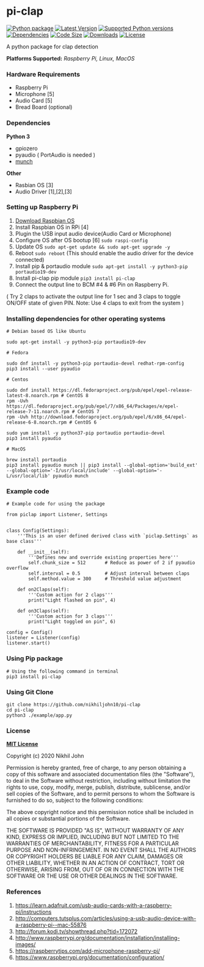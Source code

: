 pi-clap
=======

[![Python package](https://github.com/nikhiljohn10/pi-clap/workflows/Python%20package/badge.svg?branch=master)](https://pypi.python.org/pypi/pi-clap/)
[![Latest Version](https://img.shields.io/pypi/v/pi-clap)](https://pypi.python.org/pypi/pi-clap/)
[![Supported Python versions](https://img.shields.io/pypi/pyversions/pi-clap)](https://pypi.python.org/pypi/pi-clap/)
[![Dependencies](https://img.shields.io/badge/deps-portaudio%2C%20pyaudio%2C%20munch-informational)](https://pypi.python.org/pypi/pi-clap/)
[![Code Size](https://img.shields.io/github/languages/code-size/nikhiljohn10/pi-clap)](https://pypi.python.org/pypi/pi-clap/)
[![Downloads](https://img.shields.io/pypi/dm/pi-clap)](https://pypi.python.org/pypi/pi-clap/)
[![License](https://img.shields.io/pypi/l/pi-clap)](https://github.com/nikhiljohn10/pi-clap/blob/master/LICENSE)

A python package for clap detection

**Platforms Supported:** *Raspberry Pi, Linux, MacOS*

### Hardware Requirements

 * Raspberry Pi
 * Microphone [5]
 * Audio Card [5]
 * Bread Board (optional)

### Dependencies

**Python 3**

 * gpiozero
 * pyaudio ( PortAudio is needed )
 * [munch](https://github.com/Infinidat/munch)

**Other**

 * Rasbian OS [3]
 * Audio Driver [1],[2],[3]

### Setting up Raspberry Pi

1. [Download Raspbian OS](http://www.raspberrypi.org/downloads/)
2. Install Raspbian OS in RPi [4]
3. Plugin the USB input audio device(Audio Card or Microphone)
4. Configure OS after OS bootup [6] `sudo raspi-config`
5. Update OS `sudo apt-get update && sudo apt-get upgrade -y`
6. Reboot `sudo reboot` (This should enable the audio driver for the device connected)
7. Install pip & portaudio module `sudo apt-get install -y python3-pip portaudio19-dev`
8. Install pi-clap pip module `pip3 install pi-clap`
9. Connect the output line to BCM #4 & #6 Pin on Raspberry Pi.

( Try 2 claps to activate the output line for 1 sec and 3 claps to toggle ON/OFF state of given PIN. Note: Use 4 claps to exit from the system )

### Installing dependencies for other operating systems

```
# Debian based OS like Ubuntu

sudo apt-get install -y python3-pip portaudio19-dev

```

```
# Fedora

sudo dnf install -y python3-pip portaudio-devel redhat-rpm-config
pip3 install --user pyaudio

```

```
# Centos

sudo dnf install https://dl.fedoraproject.org/pub/epel/epel-release-latest-8.noarch.rpm # CentOS 8
rpm -Uvh https://dl.fedoraproject.org/pub/epel/7/x86_64/Packages/e/epel-release-7-11.noarch.rpm # CentOS 7
rpm -Uvh http://download.fedoraproject.org/pub/epel/6/x86_64/epel-release-6-8.noarch.rpm # CentOS 6

sudo yum install -y python37-pip portaudio portaudio-devel
pip3 install pyaudio
```

```
# MacOS

brew install portaudio
pip3 install pyaudio munch || pip3 install --global-option='build_ext' --global-option='-I/usr/local/include' --global-option='-L/usr/local/lib' pyaudio munch
```

### Example code

```
# Example code for using the package

from piclap import Listener, Settings


class Config(Settings):
	'''This is an user defined derived class with `piclap.Settings` as base class'''

    def __init__(self):
        '''Defines new and override existing properties here'''
        self.chunk_size = 512       # Reduce as power of 2 if pyaudio overflow
        self.interval = 0.5         # Adjust interval between claps
        self.method.value = 300		# Threshold value adjustment

    def on2Claps(self):
        '''Custom action for 2 claps'''
        print("Light flashed on pin", 4)

    def on3Claps(self):
        '''Custom action for 3 claps'''
        print("Light toggled on pin", 6)

config = Config()
listener = Listener(config)
listener.start()

```

### Using Pip package

```
# Using the following command in terminal
pip3 install pi-clap
```

### Using Git Clone
```
git clone https://github.com/nikhiljohn10/pi-clap
cd pi-clap
python3 ./example/app.py
```

### License

**[MIT License](https://github.com/nikhiljohn10/pi-clap/blob/master/LICENSE)**

Copyright (c) 2020 Nikhil John

Permission is hereby granted, free of charge, to any person obtaining a copy
of this software and associated documentation files (the "Software"), to deal
in the Software without restriction, including without limitation the rights
to use, copy, modify, merge, publish, distribute, sublicense, and/or sell
copies of the Software, and to permit persons to whom the Software is
furnished to do so, subject to the following conditions:

The above copyright notice and this permission notice shall be included in all
copies or substantial portions of the Software.

THE SOFTWARE IS PROVIDED "AS IS", WITHOUT WARRANTY OF ANY KIND, EXPRESS OR
IMPLIED, INCLUDING BUT NOT LIMITED TO THE WARRANTIES OF MERCHANTABILITY,
FITNESS FOR A PARTICULAR PURPOSE AND NON-INFRINGEMENT. IN NO EVENT SHALL THE
AUTHORS OR COPYRIGHT HOLDERS BE LIABLE FOR ANY CLAIM, DAMAGES OR OTHER
LIABILITY, WHETHER IN AN ACTION OF CONTRACT, TORT OR OTHERWISE, ARISING FROM,
OUT OF OR IN CONNECTION WITH THE SOFTWARE OR THE USE OR OTHER DEALINGS IN THE
SOFTWARE.

### References

 1. https://learn.adafruit.com/usb-audio-cards-with-a-raspberry-pi/instructions
 2. http://computers.tutsplus.com/articles/using-a-usb-audio-device-with-a-raspberry-pi--mac-55876
 3. http://forum.kodi.tv/showthread.php?tid=172072
 4. http://www.raspberrypi.org/documentation/installation/installing-images/
 5. https://raspberrytips.com/add-microphone-raspberry-pi/
 6. https://www.raspberrypi.org/documentation/configuration/
